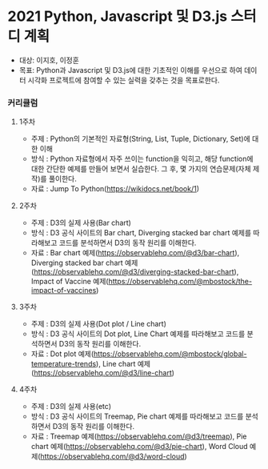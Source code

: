 # 2021 Python, Javascript 및 D3.js 스터디 계획


* 대상: 이지호, 이정훈
* 목표: Python과 Javascript 및 D3.js에 대한 기초적인 이해를 우선으로 하여 데이터 시각화 프로젝트에 참여할 수 있는 실력을 갖추는 것을 목표로한다.


### 커리큘럼

1. 1주차 
	* 주제 : Python의 기본적인 자료형(String, List, Tuple, Dictionary, Set)에 대한 이해
	* 방식 : Python 자료형에서 자주 쓰이는 function을 익히고, 해당 function에 대한 간단한 예제를 만들어 보면서 실습한다. 그 후, 몇 가지의 연습문제(자체 제작)를 풀이한다. 
	* 자료 : Jump To Python(https://wikidocs.net/book/1)
	
1. 2주차
	* 주제 : D3의 실제 사용(Bar chart)
	* 방식 : D3 공식 사이트의 Bar chart, Diverging stacked bar chart 예제를 따라해보고 코드를 분석하면서 D3의 동작 원리를 이해한다. 
	* 자료 : Bar chart 예제(https://observablehq.com/@d3/bar-chart), Diverging stacked bar chart 예제(https://observablehq.com/@d3/diverging-stacked-bar-chart), Impact of Vaccine 예제(https://observablehq.com/@mbostock/the-impact-of-vaccines)
	
1. 3주차
	* 주제 : D3의 실제 사용(Dot plot / Line chart)
	* 방식 : D3 공식 사이트의 Dot plot, Line Chart 예제를 따라해보고 코드를 분석하면서 D3의 동작 원리를 이해한다. 
	* 자료 : Dot plot 예제(https://observablehq.com/@mbostock/global-temperature-trends), Line chart 예제(https://observablehq.com/@d3/line-chart)
	
1. 4주차
	* 주제 : D3의 실제 사용(etc)
	* 방식 : D3 공식 사이트의 Treemap, Pie chart 예제를 따라해보고 코드를 분석하면서 D3의 동작 원리를 이해한다.
	* 자료 : Treemap 예제(https://observablehq.com/@d3/treemap), Pie chart 예제(https://observablehq.com/@d3/pie-chart), Word Cloud 예제(https://observablehq.com/@d3/word-cloud)
	
